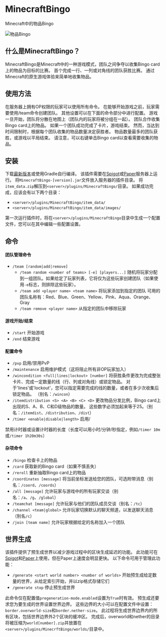 # MinecraftBingo
Minecraft中的物品Bingo

![物品Bingo](https://i.imgur.com/7qXBAQK.png)

## 什么是MinecraftBingo？
MinecraftBingo是Minecraft中的一种游戏模式，团队之间争夺以收集Bingo card上的物品为目标的比赛。
首个完成一行、一列或对角线的团队获胜比赛。
通过Minecraft的原生游戏体验来简单地收集物品。

## 使用方法
在服务器上拥有OP权限的玩家可以使用所有命令。
在能够开始游戏之前，玩家需要使用/team命令创建团队。
其他设置可以在下面的命令部分中进行配置。
游戏一旦开始，团队将分散在地图上（团队内的玩家将被分组在一起）。
团队合作收集Bingo card上的物品。
如果一个团队成功完成了卡片，游戏结束。
然而，当达到时间限制时，根据每个团队收集的物品数量决定获胜者。
物品数量最多的团队获胜，或游戏以平局结束。
请注意，可以右键单击Bingo card以查看需要收集的物品。

## 安装
下载[最新版本](https://github.com/Extremelyd1/minecraft-bingo/releases/latest)或使用Gradle自行编译。
该插件需要在[Spigot](https://www.spigotmc.org/)或[Paper](https://papermc.io/)服务器上运行。
将`MinecraftBingo-[version].jar`文件放入服务器的插件目录。
将`item_data.zip`解压到`<server>/plugins/MinecraftBingo/`目录。
如果成功完成，应该会有以下两个目录：
- `<server>/plugins/MinecraftBingo/item_data/`
- `<server>/plugins/MinecraftBingo/item_data/images/`

第一次运行插件时，将在`<server>/plugins/MinecraftBingo`目录中生成一个配置文件，您可以在其中编辑一些配置设置。

## 命令
#### 团队管理命令
- `/team [random|add|remove]`
  - `/team random <number of teams> [-e] [players...]` 随机将玩家分配到一组团队。如果给定了玩家列表，它将仅为这些玩家创建团队（如果使用`-e`标志，则排除这些玩家）。
  - `/team add <player name> <team name>` 将玩家添加到指定的团队
    可用的团队名称有：Red、Blue、Green、Yellow、Pink、Aqua、Orange、Gray
  - `/team remove <player name>` 从指定的团队中移除玩家

#### 游戏开始/结束
- `/start` 开始游戏
- `/end` 结束游戏

#### 配置命令
- `/pvp` 启用/禁用PvP
- `/maintenance` 启用维护模式（这将阻止所有非OP玩家加入）
- `/wincondition <full|lines|lockout> [number]` 将获胜条件更改为完成整张卡片、完成一定数量的线（行、列或对角线）或锁定物品。
  对于'lines'或'lockout'，您可以指定需要完成的线的数量，或者在多少次收集后锁定物品。
  （别名：`/wincon`）
- `/itemdistribution <S> <A> <B> <C> <D>` 更改物品分发比例，Bingo card上出现的S、A、B、C和D级物品的数量。
  这些数字必须加起来等于25。（别名：`/itemdist`、`/distribution`、`/dist`）
- `/timer <enable|disable|length>` 启用/

禁用计时器或设置计时器的长度（长度可以用小时/分钟/秒指定，例如`/timer 10m`或`/timer 1h20m30s`）

#### 杂项命令
- `/bingo` 检查卡上的物品
- `/card` 获取新的Bingo card（如果不慎丢失）
- `/reroll` 重新抽取Bingo card上的物品
- `/coordinates [message]` 将当前坐标发送给您的团队，可选附带消息（别名：`/coord`、`/coords`）
- `/all [message]` 允许玩家与游戏中的所有玩家交谈（别名：`/a`、`/g`、`/global`）
- `/teamchat [message]` 允许玩家与他们的团队成员交谈（别名：`/tc`）
- `/channel <team|global>` 允许玩家切换默认的聊天频道，以发送聊天消息（别名`/c`）
- `/join [team name]` 允许玩家根据给定的名称加入一个团队

## 世界生成
该插件提供了预生成世界以减少游戏过程中的区块生成延迟的功能。
此功能可在[Spigot](https://www.spigotmc.org/)和[Paper](https://papermc.io/)上使用，但在Paper上速度会明显更快。
以下命令可用于管理此功能：
- `/generate <start world number> <number of worlds>` 开始预生成给定数量的世界，从给定索引开始，并以zip格式存储它们
- `/generate stop` 停止预生成世界

此命令仅在配置值`pregeneration-mode.enabled`设置为`True`时有效。
预生成还要求您为要生成的世界设置世界边界。
这些边界的大小可以在配置文件中设置：`border.overworld-size`和`border.nether-size`。
此过程将生成世界边界内的所有区块，包括世界边界外2个区块的缓冲区。
完成后，overworld和nether的目录将被压缩为`world[number].zip`并放置在`<server>/plugins/MinecrftBingo/worlds/`目录中。